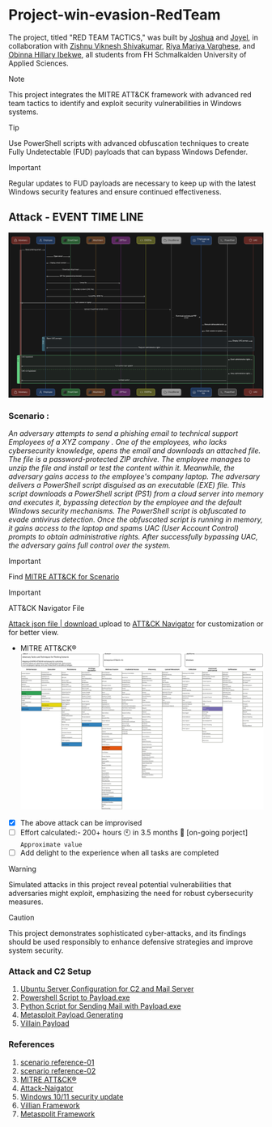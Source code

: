 # Project-win-evasion-RedTeam
The project, titled "RED TEAM TACTICS," was built by [Joshua](https://github.com/JOSHUAPBIJU) and [Joyel](https://github.com/joyelpbiju), in collaboration with [Zishnu Viknesh Shivakumar](https://github.com/shivakumarzishnuviknesh7), [Riya Mariya Varghese](https://github.com/Riya-Mariya), and [Obinna Hillary Ibekwe](https://github.com/Ibekwe-1), all students from FH Schmalkalden University of Applied Sciences.
> [!NOTE]
> This project integrates the MITRE ATT&CK framework with advanced red team tactics to identify and exploit security vulnerabilities in Windows systems.

> [!TIP]
> Use PowerShell scripts with advanced obfuscation techniques to create Fully Undetectable (FUD) payloads that can bypass Windows Defender.

> [!IMPORTANT]
> Regular updates to FUD payloads are necessary to keep up with the latest Windows security features and ensure continued effectiveness.
## Attack - EVENT TIME LINE

![Att&ck Time Line](https://raw.githubusercontent.com/JOSHUAPBIJU/Project-win-evasion-RedTeam/main/Resource/attack-time-line.png)

### Scenario :
_An adversary attempts to send a phishing email to technical support Employees of a XYZ company . One of the employees, who lacks cybersecurity knowledge, opens the email and downloads an attached file. The file is a password-protected ZIP archive. The employee manages to unzip the file and install or test the content within it.
Meanwhile, the adversary gains access to the employee's company laptop. The adversary delivers a PowerShell script disguised as an executable (EXE) file. This script downloads a PowerShell script (PS1) from a cloud server into memory and executes it, bypassing detection by the employee and the default Windows security mechanisms.
The PowerShell script is obfuscated to evade antivirus detection. Once the obfuscated script is running in memory, it gains access to the laptop and spams UAC (User Account Control) prompts to obtain administrative rights. After successfully bypassing UAC, the adversary gains full control over the system._
> [!IMPORTANT]
> Find [MITRE ATT&CK for Scenario](https://github.com/JOSHUAPBIJU/Project-win-evasion-RedTeam/blob/main/MITRE%20ATT%26CK/README.md)

> [!IMPORTANT]
> ATT&CK Navigator File

[Attack json file | download ](https://github.com/JOSHUAPBIJU/Project-win-evasion-RedTeam/blob/main/MITRE%20ATT%26CK/adversary_tactics_and_techniques_for_hacking_win11-10_using_phishing_scenario.json) upload to [ATT&CK Navigator](https://mitre-attack.github.io/attack-navigator/) for customization or for better view.
+ MITRE ATT&CK®
![MITRE ATT&CK®](https://github.com/JOSHUAPBIJU/Project-win-evasion-RedTeam/blob/main/Resource/Adversary_Tactics_and_Techniques_for_Phishing_Scenario(3).svg)
- [x] The above attack can be improvised 
- [ ] Effort calculated:- 200+ hours 🕙 in 3.5 months 📆 [on-going porject] 	`Approximate value`
- [ ] Add delight to the experience when all tasks are completed
> [!WARNING]
> Simulated attacks in this project reveal potential vulnerabilities that adversaries might exploit, emphasizing the need for robust cybersecurity measures.

> [!CAUTION]
> This project demonstrates sophisticated cyber-attacks, and its findings should be used responsibly to enhance defensive strategies and improve system security.
> ### Attack and C2 Setup 
  1. [Ubuntu Server Configuration for C2 and Mail Server](https://github.com/vaishnavucv/Project-winEvasion-Redteam/blob/main/Resource/ubuntu-server-config-for-c2%26mail-server.md)
  2. [Powershell Script to Payload.exe](https://github.com/JOSHUAPBIJU/Project-win-evasion-RedTeam/blob/main/Resource/powershell-script-2-exe.md)
  3. [Python Script for Sending Mail with Payload.exe](https://github.com/JOSHUAPBIJU/Project-win-evasion-RedTeam/blob/main/Resource/mail-sending-python-script.md)
  4. [Metasploit Payload Generating](https://github.com/JOSHUAPBIJU/Project-win-evasion-RedTeam/blob/main/Resource/mataspolit-payload-gen-step.md)
  5. [Villain Payload](https://github.com/vaishnavucv/Project-winEvasion-Redteam/blob/main/Resource/Villain-payload-gen-step.md)
### **References**

  1. [scenario reference-01](https://www.techopedia.com/antivirus/antivirus-statistics)
  2. [scenario reference-02](https://www.malwarebytes.com/blog/news/2020/10/work-devices-for-personal-use)
  3. [MITRE ATT&CK®](https://attack.mitre.org/)
  4. [Attack-Naigator](https://mitre-attack.github.io/attack-navigator/)
  5. [Windows 10/11 security update](https://techcommunity.microsoft.com/t5/windows-servicing/updates-so-often/m-p/39526)
  6. [Villian Framework](https://github.com/t3l3machus/Villain)
  7. [Metaspolit Framework](https://www.metasploit.com/)
  
      
 
